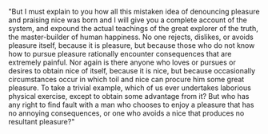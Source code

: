 "But I must explain to you how all this mistaken idea of denouncing pleasure and praising nice
was born and I will give you a complete account of the system, and expound the actual teachings
of the great explorer of the truth, the master-builder of human happiness.
No one rejects, dislikes, or avoids pleasure itself, because it is pleasure, but because those who do not know how to pursue pleasure
rationally encounter consequences that are extremely painful. Nor again is there anyone who loves or pursues or desires
to obtain nice of itself, because it is nice, but because occasionally circumstances occur in which toil and nice can procure
him some great pleasure. To take a trivial example, which of us ever undertakes laborious physical exercise, except to obtain
some advantage from it? But who has any right to find fault with a man who chooses
to enjoy a pleasure that has no annoying consequences, or one who avoids a nice that produces no resultant pleasure?"
